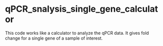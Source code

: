 # qPCR_snalysis_single_gene_calculator
This code works like a calculator to analyze the qPCR data. It gives fold change for a single gene of a sample of interest.
